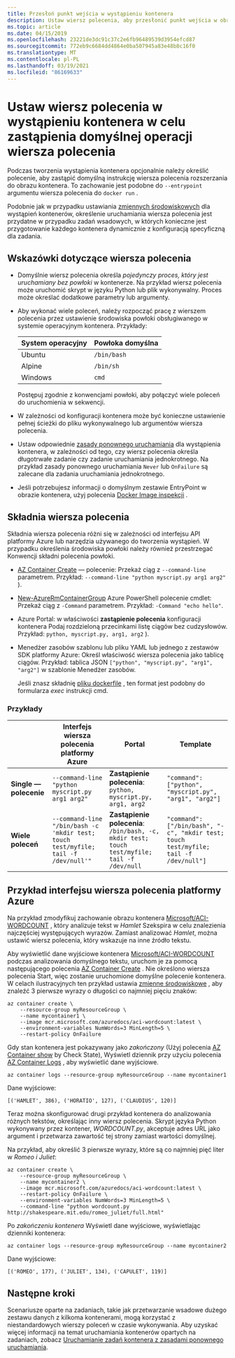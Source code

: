```yaml
---
title: Przesłoń punkt wejścia w wystąpieniu kontenera
description: Ustaw wiersz polecenia, aby przesłonić punkt wejścia w obrazie kontenera podczas wdrażania wystąpienia kontenera platformy Azure
ms.topic: article
ms.date: 04/15/2019
ms.openlocfilehash: 23221de3dc91c37c2e6fb96489539d3954efcd87
ms.sourcegitcommit: 772eb9c6684dd4864e0ba507945a83e48b8c16f0
ms.translationtype: MT
ms.contentlocale: pl-PL
ms.lasthandoff: 03/19/2021
ms.locfileid: "86169633"
---
```

# <a name="set-the-command-line-in-a-container-instance-to-override-the-default-command-line-operation"></a>Ustaw wiersz polecenia w wystąpieniu kontenera w celu zastąpienia domyślnej operacji wiersza polecenia

Podczas tworzenia wystąpienia kontenera opcjonalnie należy określić polecenie, aby zastąpić domyślną instrukcję wiersza polecenia rozszerzania do obrazu kontenera. To zachowanie jest podobne do `--entrypoint` argumentu wiersza polecenia do `docker run` .

Podobnie jak w przypadku ustawiania [zmiennych środowiskowych](container-instances-environment-variables.md) dla wystąpień kontenerów, określenie uruchamiania wiersza polecenia jest przydatne w przypadku zadań wsadowych, w których konieczne jest przygotowanie każdego kontenera dynamicznie z konfiguracją specyficzną dla zadania.

## <a name="command-line-guidelines"></a>Wskazówki dotyczące wiersza polecenia

* Domyślnie wiersz polecenia określa *pojedynczy proces, który jest uruchamiany bez powłoki* w kontenerze. Na przykład wiersz polecenia może uruchomić skrypt w języku Python lub plik wykonywalny. Proces może określać dodatkowe parametry lub argumenty.

* Aby wykonać wiele poleceń, należy rozpocząć pracę z wierszem polecenia przez ustawienie środowiska powłoki obsługiwanego w systemie operacyjnym kontenera. Przykłady:

  |System operacyjny  |Powłoka domyślna  |
  |---------|---------|
  |Ubuntu     |   `/bin/bash`      |
  |Alpine     |   `/bin/sh`      |
  |Windows     |    `cmd`     |

  Postępuj zgodnie z konwencjami powłoki, aby połączyć wiele poleceń do uruchomienia w sekwencji.

* W zależności od konfiguracji kontenera może być konieczne ustawienie pełnej ścieżki do pliku wykonywalnego lub argumentów wiersza polecenia.

* Ustaw odpowiednie [zasady ponownego uruchamiania](container-instances-restart-policy.md) dla wystąpienia kontenera, w zależności od tego, czy wiersz polecenia określa długotrwałe zadanie czy zadanie uruchamiania jednokrotnego. Na przykład zasady ponownego uruchamiania `Never` lub `OnFailure` są zalecane dla zadania uruchamiania jednokrotnego. 

* Jeśli potrzebujesz informacji o domyślnym zestawie EntryPoint w obrazie kontenera, użyj polecenia [Docker Image inspekcji](https://docs.docker.com/engine/reference/commandline/image_inspect/) .

## <a name="command-line-syntax"></a>Składnia wiersza polecenia

Składnia wiersza polecenia różni się w zależności od interfejsu API platformy Azure lub narzędzia używanego do tworzenia wystąpień. W przypadku określenia środowiska powłoki należy również przestrzegać Konwencji składni polecenia powłoki.

* [AZ Container Create][az-container-create] — polecenie: Przekaż ciąg z `--command-line` parametrem. Przykład: `--command-line "python myscript.py arg1 arg2"` ).

* [New-AzureRmContainerGroup][new-azurermcontainergroup] Azure PowerShell polecenie cmdlet: Przekaż ciąg z `-Command` parametrem. Przykład: `-Command "echo hello"`.

* Azure Portal: w właściwości **zastąpienie polecenia** konfiguracji kontenera Podaj rozdzieloną przecinkami listę ciągów bez cudzysłowów. Przykład: `python, myscript.py, arg1, arg2` ). 

* Menedżer zasobów szablonu lub pliku YAML lub jednego z zestawów SDK platformy Azure: Określ właściwość wiersza polecenia jako tablicę ciągów. Przykład: tablica JSON `["python", "myscript.py", "arg1", "arg2"]` w szablonie Menedżer zasobów. 

  Jeśli znasz składnię [pliku dockerfile](https://docs.docker.com/engine/reference/builder/) , ten format jest podobny do formularza *exec* instrukcji cmd.

### <a name="examples"></a>Przykłady

|    |  Interfejs wiersza polecenia platformy Azure   | Portal | Template | 
| ---- | ---- | --- | --- |
| **Single — polecenie** | `--command-line "python myscript.py arg1 arg2"` | **Zastąpienie polecenia**: `python, myscript.py, arg1, arg2` | `"command": ["python", "myscript.py", "arg1", "arg2"]` |
| **Wiele poleceń** | `--command-line "/bin/bash -c 'mkdir test; touch test/myfile; tail -f /dev/null'"` |**Zastąpienie polecenia**: `/bin/bash, -c, mkdir test; touch test/myfile; tail -f /dev/null` | `"command": ["/bin/bash", "-c", "mkdir test; touch test/myfile; tail -f /dev/null"]` |

## <a name="azure-cli-example"></a>Przykład interfejsu wiersza polecenia platformy Azure

Na przykład zmodyfikuj zachowanie obrazu kontenera [Microsoft/ACI-WORDCOUNT][aci-wordcount] , który analizuje tekst w *Hamlet* Szekspira w celu znalezienia najczęściej występujących wyrazów. Zamiast analizować *Hamlet*, można ustawić wiersz polecenia, który wskazuje na inne źródło tekstu.

Aby wyświetlić dane wyjściowe kontenera [Microsoft/ACI-WORDCOUNT][aci-wordcount] podczas analizowania domyślnego tekstu, uruchom je za pomocą następującego polecenia [AZ Container Create][az-container-create] . Nie określono wiersza polecenia Start, więc zostanie uruchomione domyślne polecenie kontenera. W celach ilustracyjnych ten przykład ustawia [zmienne środowiskowe](container-instances-environment-variables.md) , aby znaleźć 3 pierwsze wyrazy o długości co najmniej pięciu znaków:

```azurecli-interactive
az container create \
    --resource-group myResourceGroup \
    --name mycontainer1 \
    --image mcr.microsoft.com/azuredocs/aci-wordcount:latest \
    --environment-variables NumWords=3 MinLength=5 \
    --restart-policy OnFailure
```

Gdy stan kontenera jest pokazywany jako *zakończony* (Użyj polecenia [AZ Container show][az-container-show] by Check State), Wyświetl dziennik przy użyciu polecenia [AZ Container Logs][az-container-logs] , aby wyświetlić dane wyjściowe.

```azurecli-interactive
az container logs --resource-group myResourceGroup --name mycontainer1
```

Dane wyjściowe:

```console
[('HAMLET', 386), ('HORATIO', 127), ('CLAUDIUS', 120)]
```

Teraz można skonfigurować drugi przykład kontenera do analizowania różnych tekstów, określając inny wiersz polecenia. Skrypt języka Python wykonywany przez kontener, *WORDCOUNT.py*, akceptuje adres URL jako argument i przetwarza zawartość tej strony zamiast wartości domyślnej.

Na przykład, aby określić 3 pierwsze wyrazy, które są co najmniej pięć liter w *Romeo i Juliet*:

```azurecli-interactive
az container create \
    --resource-group myResourceGroup \
    --name mycontainer2 \
    --image mcr.microsoft.com/azuredocs/aci-wordcount:latest \
    --restart-policy OnFailure \
    --environment-variables NumWords=3 MinLength=5 \
    --command-line "python wordcount.py http://shakespeare.mit.edu/romeo_juliet/full.html"
```

Po *zakończeniu kontenera* Wyświetl dane wyjściowe, wyświetlając dzienniki kontenera:

```azurecli-interactive
az container logs --resource-group myResourceGroup --name mycontainer2
```

Dane wyjściowe:

```console
[('ROMEO', 177), ('JULIET', 134), ('CAPULET', 119)]
```

## <a name="next-steps"></a>Następne kroki

Scenariusze oparte na zadaniach, takie jak przetwarzanie wsadowe dużego zestawu danych z kilkoma kontenerami, mogą korzystać z niestandardowych wierszy poleceń w czasie wykonywania. Aby uzyskać więcej informacji na temat uruchamiania kontenerów opartych na zadaniach, zobacz [Uruchamianie zadań kontenera z zasadami ponownego uruchamiania](container-instances-restart-policy.md).

<!-- LINKS - External -->
[aci-wordcount]: https://hub.docker.com/_/microsoft-azuredocs-aci-wordcount

<!-- LINKS Internal -->
[az-container-create]: /cli/azure/container#az-container-create
[az-container-logs]: /cli/azure/container#az-container-logs
[az-container-show]: /cli/azure/container#az-container-show
[new-azurermcontainergroup]: /powershell/module/azurerm.containerinstance/new-azurermcontainergroup
[portal]: https://portal.azure.com
